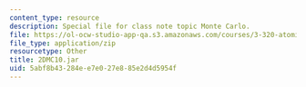 ```yaml
---
content_type: resource
description: Special file for class note topic Monte Carlo.
file: https://ol-ocw-studio-app-qa.s3.amazonaws.com/courses/3-320-atomistic-computer-modeling-of-materials-sma-5107-spring-2005/5abf8b43284ee7e027e885e2d4d5954f_2DMC10.jar
file_type: application/zip
resourcetype: Other
title: 2DMC10.jar
uid: 5abf8b43-284e-e7e0-27e8-85e2d4d5954f
---
```


